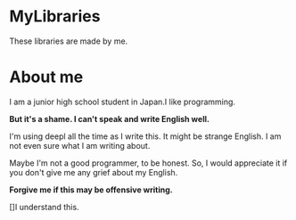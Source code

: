 # MyLibraries
These libraries are made by me.

# About me
I am a junior high school student in Japan.I like programming.

__But it's a shame.
I can't speak and write English well.__

I'm using deepl all the time as I write this. It might be strange English.
I am not even sure what I am writing about. 

Maybe I'm not a good programmer, to be honest.
So, I would appreciate it if you don't give me any grief about my English.

__Forgive me if this may be offensive writing.__

[]I understand this.

